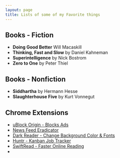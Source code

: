 ```yaml
---
layout: page
title: Lists of some of my Favorite things
---
```


## Books - Fiction

- **Doing Good Better** Will Macaskill
- **Thinking, Fast and Slow** by Daniel Kahneman
- **Superintelligence** by Nick Bostrom
- **Zero to One** by Peter Thiel

## Books - Nonfiction

- **Siddhartha** by Hermann Hesse
- **Slaughterhouse Five** by Kurt Vonnegut

## Chrome Extensions

- [uBlock Origin - Blocks Ads](https://chrome.google.com/webstore/detail/ublock-origin/cjpalhdlnbpafiamejdnhcphjbkeiagm?hl=en)
- [News Feed Eradicator](https://chrome.google.com/webstore/detail/news-feed-eradicator/fjcldmjmjhkklehbacihaiopjklihlgg?hl=en)
- [Dark Reader - Change Background Color & Fonts](https://chrome.google.com/webstore/detail/dark-reader/eimadpbcbfnmbkopoojfekhnkhdbieeh?hl=en)
- [Huntr - Kanban Job Tracker](https://chrome.google.com/webstore/detail/huntr-job-search-tracker/mihdfbecejheednfigjpdacgeilhlmnf?hl=en)
- [SwiftRead - Faster Online Reading](https://chrome.google.com/webstore/detail/swiftread-read-faster-lea/ipikiaejjblmdopojhpejjmbedhlibno?hl=en)
- []()

